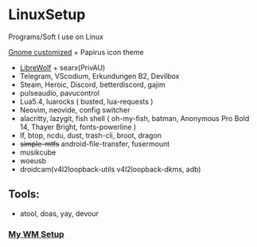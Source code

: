 # LinuxSetup
Programs/Soft I use on Linux

[Gnome customized](https://www.youtube.com/watch?v=zOUTasMuZl4) + Papirus icon theme
* [LibreWolf](https://www.youtube.com/watch?v=dwZpjKH8nbo) + searx(PrivAU)
* Telegram, VScodium, Erkundungen B2, Devilbox
* Steam, Heroic, Discord, betterdiscord, gajim
* pulseaudio, pavucontrol
* Lua5.4, luarocks ( busted, lua-requests )
* Neovim, neovide, config switcher
* alacritty, lazygit, fish shell ( oh-my-fish, batman, Anonymous Pro Bold 14, Thayer Bright, fonts-powerline )
* lf, btop, ncdu, dust, trash-cli, broot, dragon
* ~~simple-mtfs~~ android-file-transfer, fusermount
* musikcube
* woeusb
* droidcam(v4l2loopback-utils v4l2loopback-dkms, adb)

## Tools:
* atool, doas, yay, devour
### [My WM Setup](https://github.com/Good1Cheese/awesome)

